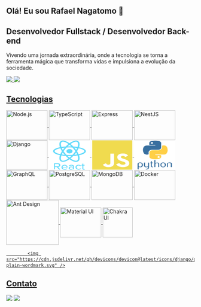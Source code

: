 ## Olá! Eu sou Rafael Nagatomo 👋
## Desenvolvedor Fullstack / Desenvolvedor Back-end

<p>Vivendo uma jornada extraordinária, onde a tecnologia se torna a ferramenta mágica que transforma vidas e impulsiona a evolução da sociedade.</p>

<div align="left">
  
  <a href="https://github.com/RafaelNagatomo">
  <img height="150em" src="https://github-readme-stats-sigma-five.vercel.app/api?username=RafaelNagatomo&show_icons=true&theme=tokyonight&include_all_commits=true&count_private=true"/>
  <img height="150em" src="https://github-readme-stats-sigma-five.vercel.app/api/top-langs/?username=RafaelNagatomo&layout=compact&langs_count=7&theme=tokyonight"/>
    
</div>

## Tecnologias

<div>
  <img align="center" height="80" width="110" src="https://cdn.jsdelivr.net/gh/devicons/devicon@latest/icons/nodejs/nodejs-original-wordmark.svg" title="Node.js">
  
  <img align="center" height="80" width="110" src="https://cdn.jsdelivr.net/gh/devicons/devicon@latest/icons/typescript/typescript-original.svg" title="TypeScript">
  
  <img align="center" height="80" width="110" src="https://cdn.jsdelivr.net/gh/devicons/devicon@latest/icons/express/express-original-wordmark.svg" title="Express">
  
  <img align="center" height="80" width="110" src="https://cdn.jsdelivr.net/gh/devicons/devicon@latest/icons/nestjs/nestjs-original-wordmark.svg" title="NestJS">
  
  <img align="center" height="80" width="110" src="https://cdn.jsdelivr.net/gh/devicons/devicon@latest/icons/django/django-plain-wordmark.svg" title="Django">
  
  <img align="center" height="80" width="110" src="https://raw.githubusercontent.com/devicons/devicon/master/icons/react/react-original-wordmark.svg" title="React">
  
  <img align="center" height="80" width="110" src="https://raw.githubusercontent.com/devicons/devicon/master/icons/javascript/javascript-plain.svg" title="JavaScript">
  
  <img align="center" height="80" width="110" src="https://raw.githubusercontent.com/devicons/devicon/master/icons/python/python-original-wordmark.svg" title="Python">
  
  <img align="center" height="80" width="110" src="https://cdn.jsdelivr.net/gh/devicons/devicon@latest/icons/graphql/graphql-plain-wordmark.svg" title="GraphQL">

  <img align="center" height="80" width="110" src="https://cdn.jsdelivr.net/gh/devicons/devicon@latest/icons/postgresql/postgresql-original-wordmark.svg" title="PostgreSQL">
  
  <img align="center" height="80" width="110" src="https://cdn.jsdelivr.net/gh/devicons/devicon@latest/icons/mongodb/mongodb-original-wordmark.svg" title="MongoDB">
  
  <img align="center" height="80" width="110" src="https://cdn.jsdelivr.net/gh/devicons/devicon@latest/icons/docker/docker-original-wordmark.svg" title="Docker">
  
  <img align="center" height="120" width="140" src="https://cdn.jsdelivr.net/gh/devicons/devicon@latest/icons/antdesign/antdesign-original-wordmark.svg" title="Ant Design">
  
  <img align="center" height="80" width="110" src="https://cdn.jsdelivr.net/gh/devicons/devicon@latest/icons/materialui/materialui-original.svg" title="Material UI">

  <img align="center" height="80" width="80" src="https://img.icons8.com/?size=100&id=r9QJ0VFFrn7T&format=png&color=000000" title="Chakra UI">
</div>

            <img src="https://cdn.jsdelivr.net/gh/devicons/devicon@latest/icons/django/django-plain-wordmark.svg" />
          
## Contato

<div>  
  
  <a href="mailto:rafaelnagatomo@gmail.com"><img src="https://img.shields.io/badge/-Gmail-%23333?style=for-the-badge&logo=gmail&logoColor=white" target="_blank"></a>
  <a href="https://www.linkedin.com/in/rafaelnagatomo/" target="_blank"><img src="https://img.shields.io/badge/-LinkedIn-%230077B5?style=for-the-badge&logo=linkedin&logoColor=white" target="_blank"></a> 
  
 </div> 

